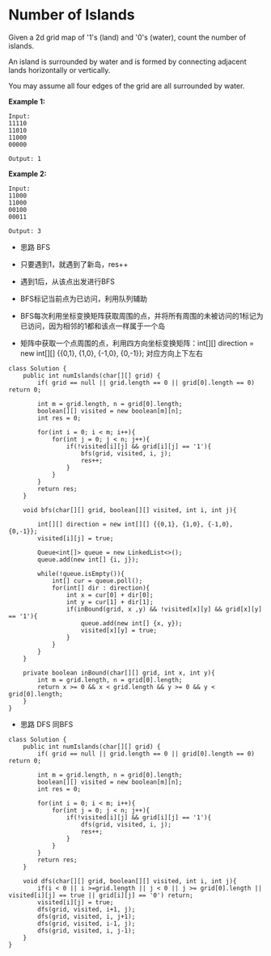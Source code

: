 # Number of Islands

Given a 2d grid map of '1's (land) and '0's (water), count the number of islands. 

An island is surrounded by water and is formed by connecting adjacent lands horizontally or vertically. 

You may assume all four edges of the grid are all surrounded by water.

**Example 1:**
```
Input:
11110
11010
11000
00000

Output: 1
```
**Example 2:**
```
Input:
11000
11000
00100
00011

Output: 3
```

* 思路 BFS
* 只要遇到1，就遇到了新岛，res++
* 遇到1后，从该点出发进行BFS
* BFS标记当前点为已访问，利用队列辅助
* BFS每次利用坐标变换矩阵获取周围的点，并将所有周围的未被访问的1标记为已访问，因为相邻的1都和该点一样属于一个岛

* 矩阵中获取一个点周围的点，利用四方向坐标变换矩阵：int[][] direction = new int[][] {{0,1}, {1,0}, {-1,0}, {0,-1}}; 对应方向上下左右

```
class Solution {
    public int numIslands(char[][] grid) {        
        if( grid == null || grid.length == 0 || grid[0].length == 0) return 0;
        
        int m = grid.length, n = grid[0].length;
        boolean[][] visited = new boolean[m][n];
        int res = 0;
        
        for(int i = 0; i < m; i++){
            for(int j = 0; j < n; j++){
                if(!visited[i][j] && grid[i][j] == '1'){
                    bfs(grid, visited, i, j);
                    res++;
                }
            }
        }
        return res;
    }
    
    void bfs(char[][] grid, boolean[][] visited, int i, int j){
        
        int[][] direction = new int[][] {{0,1}, {1,0}, {-1,0}, {0,-1}};
        visited[i][j] = true;
        
        Queue<int[]> queue = new LinkedList<>();
        queue.add(new int[] {i, j});
        
        while(!queue.isEmpty()){
            int[] cur = queue.poll();
            for(int[] dir : direction){
                int x = cur[0] + dir[0];
                int y = cur[1] + dir[1];
                if(inBound(grid, x ,y) && !visited[x][y] && grid[x][y] == '1'){
                    queue.add(new int[] {x, y});
                    visited[x][y] = true;
                }
            }
        }
    }
    
    private boolean inBound(char[][] grid, int x, int y){
        int m = grid.length, n = grid[0].length;
        return x >= 0 && x < grid.length && y >= 0 && y < grid[0].length;
    }
}
```

* 思路 DFS 同BFS
```
class Solution {
    public int numIslands(char[][] grid) {        
        if( grid == null || grid.length == 0 || grid[0].length == 0) return 0;
        
        int m = grid.length, n = grid[0].length;
        boolean[][] visited = new boolean[m][n];
        int res = 0;
        
        for(int i = 0; i < m; i++){
            for(int j = 0; j < n; j++){
                if(!visited[i][j] && grid[i][j] == '1'){
                    dfs(grid, visited, i, j);
                    res++;
                }
            }
        }
        return res;
    }
    
    void dfs(char[][] grid, boolean[][] visited, int i, int j){
        if(i < 0 || i >=grid.length || j < 0 || j >= grid[0].length || visited[i][j] == true || grid[i][j] == '0') return;
        visited[i][j] = true;
        dfs(grid, visited, i+1, j);
        dfs(grid, visited, i, j+1);
        dfs(grid, visited, i-1, j);
        dfs(grid, visited, i, j-1);
    }
}
```

